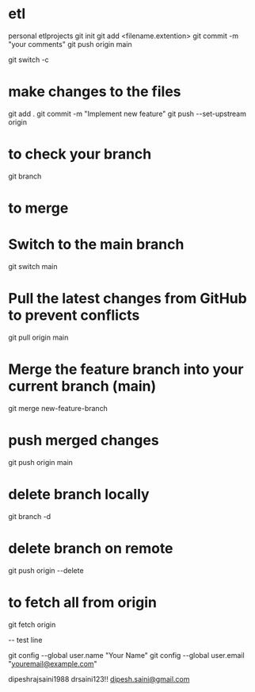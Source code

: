 # etl
personal etlprojects 
git init
git add <filename.extention>
git commit -m  "your comments"
git push origin main

git switch -c <new branch name>
# make changes to the files
git add . 
git commit -m "Implement new feature"
git push --set-upstream origin <new branch name>

# to check your branch
git branch

# to merge
# Switch to the main branch
git switch main
# Pull the latest changes from GitHub to prevent conflicts
git pull origin main
# Merge the feature branch into your current branch (main)
git merge new-feature-branch
# push merged changes
git push origin main

# delete branch locally
git branch -d <branch name>

# delete branch on remote
git push origin --delete <branch name>

# to fetch all from origin
git fetch origin

-- test line



git config --global user.name "Your Name"
git config --global user.email "youremail@example.com"


dipeshrajsaini1988
drsaini123!!
dipesh.saini@gmail.com
